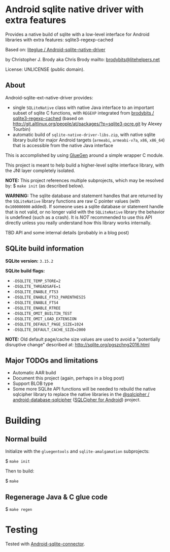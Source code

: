 # Android sqlite native driver with extra features

Provides a native build of sqlite with a low-level interface for Android libraries with extra features: sqlite3-regexp-cached

Based on: [liteglue / Android-sqlite-native-driver](https://github.com/liteglue/Android-sqlite-native-driver)

by Christopher J. Brody aka Chris Brody mailto: brodybits@litehelpers.net

License: UNLICENSE (public domain).

## About

Android-sqlite-ext-native-driver provides:
- single `SQLiteNative` class with native Java interface to an important subset of sqlite C functions, with `REGEXP` integrated from [brodybits / sqlite3-regexp-cached](https://github.com/brodybits/sqlite3-regexp-cached) (based on <http://git.altlinux.org/people/at/packages/?p=sqlite3-pcre.git> by Alexey Tourbin)
- automatic build of `sqlite-native-driver-libs.zip`, with native sqlite library build for major Android targets (`armeabi`, `armeabi-v7a`, `x86`, `x86_64`) that is accessible from the native Java interface

This is accomplished by using [GlueGen](http://jogamp.org/gluegen/www/) around a simple wrapper C module.

This project is meant to help build a higher-level sqlite interface library, with the JNI layer completely isolated.

**NOTE:** This project references multiple subprojects, which may be resolved by: $ `make init` (as described below).

**WARNING:** The sqlite database and statement handles that are returned by the `SQLiteNative` library functions are raw C pointer values (with `0x100000000` added). If someone uses a sqlite database or statement handle that is not valid, or no longer valid with the `SQLiteNative` library the behavior is undefined (such as a crash). It is *NOT* recommended to use this API directly unless you really understand how this library works internally.

TBD API and some internal details (probably in a blog post)

## SQLite build information

**SQLite version:** `3.15.2`

**SQLite build flags:**
- `-DSQLITE_TEMP_STORE=2`
- `-DSQLITE_THREADSAFE=1`
- `-DSQLITE_ENABLE_FTS3`
- `-DSQLITE_ENABLE_FTS3_PARENTHESIS`
- `-DSQLITE_ENABLE_FTS4`
- `-DSQLITE_ENABLE_RTREE`
- `-DSQLITE_OMIT_BUILTIN_TEST`
- `-DSQLITE_OMIT_LOAD_EXTENSION`
- `-DSQLITE_DEFAULT_PAGE_SIZE=1024`
- `-DSQLITE_DEFAULT_CACHE_SIZE=2000`

**NOTE:** Old default page/cache size values are used to avoid a "potentially disruptive change" described at: http://sqlite.org/pgszchng2016.html

## Major TODOs and limitations

- Automatic AAR build
- Document this project (again, perhaps in a blog post)
- Support BLOB type
- Some more SQLite API functions will be needed to rebuild the native sqlcipher library to replace the native libraries in the [@sqlcipher / android-database-sqlcipher](https://github.com/sqlcipher/android-database-sqlcipher) ([SQLCipher for Android](https://www.zetetic.net/sqlcipher/sqlcipher-for-android/)) project.

# Building

## Normal build

Initialize with the `gluegentools` and `sqlite-amalgamation` subprojects:

$ `make init`

Then to build:

$ `make`

## Regenerage Java & C glue code

$ `make regen`

# Testing

Tested with [Android-sqlite-connector](https://github.com/liteglue/Android-sqlite-connector).

